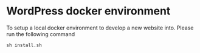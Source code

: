 # WordPress docker environment
To setup a local docker environment to develop a new website into. Please run the following command 

```console
sh install.sh
```
